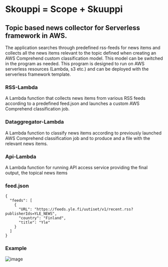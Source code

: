 # Skouppi = Scope + Skuuppi
## Topic based news collector for Serverless framework in AWS.

The application searches through predefined rss-feeds for news items and collects all the news items relevant to the topic defined when creating an AWS Comprehend custom classification model.
This model can be switched in the program as needed.
This program is designed to run on AWS serverless resources (Lambda, s3 etc.) and can be deployed with the serverless framework template.

### RSS-Lambda
A Lambda function that collects news items from various RSS feeds according to a predefined feed.json and launches a custom AWS Comprehend classification job.


### Dataggregator-Lambda
A Lambda function to classify news items according to previously launched AWS Comprehend classification job and to produce and a file with the relevant news items.


### Api-Lambda
A Lambda function for running API access service providing the final output, the topical news items


### feed.json
```
{
  "feeds": [
    {
      "URL": "https://feeds.yle.fi/uutiset/v1/recent.rss?publisherIds=YLE_NEWS",
      "country": "Finland",
      "title": "Yle"
    }
  ]
}

```

### Example

![image](https://user-images.githubusercontent.com/56840557/188080164-815dc3c8-b4dc-41d5-8840-5638f9b519ba.png)
